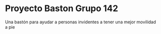 # Proyecto Baston Grupo 142
Una bastón para ayudar a personas invidentes a tener una mejor movilidad a pie
